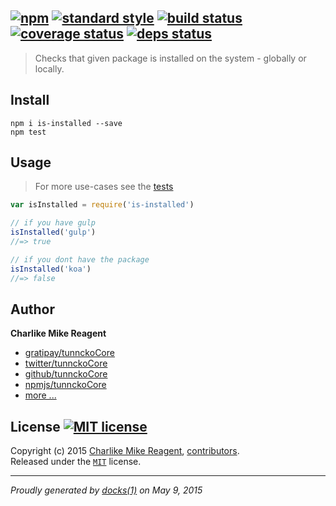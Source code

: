 ## [![npm][npmjs-img]][npmjs-url] [![standard style][standard-img]][standard-url] [![build status][travis-img]][travis-url] [![coverage status][coveralls-img]][coveralls-url] [![deps status][daviddm-img]][daviddm-url]

> Checks that given package is installed on the system - globally or locally.

## Install
```
npm i is-installed --save
npm test
```


## Usage
> For more use-cases see the [tests](./test.js)

```js
var isInstalled = require('is-installed')

// if you have gulp
isInstalled('gulp')
//=> true

// if you dont have the package
isInstalled('koa')
//=> false
```


## Author
**Charlike Mike Reagent**
+ [gratipay/tunnckoCore][author-gratipay]
+ [twitter/tunnckoCore][author-twitter]
+ [github/tunnckoCore][author-github]
+ [npmjs/tunnckoCore][author-npmjs]
+ [more ...][contrib-more]


## License [![MIT license][license-img]][license-url]
Copyright (c) 2015 [Charlike Mike Reagent][contrib-more], [contributors][contrib-graf].  
Released under the [`MIT`][license-url] license.


[npmjs-url]: http://npm.im/is-installed
[npmjs-img]: https://img.shields.io/npm/v/is-installed.svg?style=flat&label=is-installed

[coveralls-url]: https://coveralls.io/r/tunnckoCore/is-installed?branch=master
[coveralls-img]: https://img.shields.io/coveralls/tunnckoCore/is-installed.svg?style=flat

[license-url]: https://github.com/tunnckoCore/is-installed/blob/master/LICENSE.md
[license-img]: https://img.shields.io/badge/license-MIT-blue.svg?style=flat

[travis-url]: https://travis-ci.org/tunnckoCore/is-installed
[travis-img]: https://img.shields.io/travis/tunnckoCore/is-installed.svg?style=flat

[daviddm-url]: https://david-dm.org/tunnckoCore/is-installed
[daviddm-img]: https://img.shields.io/david/tunnckoCore/is-installed.svg?style=flat

[author-gratipay]: https://gratipay.com/tunnckoCore
[author-twitter]: https://twitter.com/tunnckoCore
[author-github]: https://github.com/tunnckoCore
[author-npmjs]: https://npmjs.org/~tunnckocore

[contrib-more]: http://j.mp/1stW47C
[contrib-graf]: https://github.com/tunnckoCore/is-installed/graphs/contributors

[standard-url]: https://github.com/feross/standard
[standard-img]: https://img.shields.io/badge/code%20style-standard-brightgreen.svg?style=flat

***

_Proudly generated by [docks(1)](https://github.com/tunnckoCore/docks) on May 9, 2015_